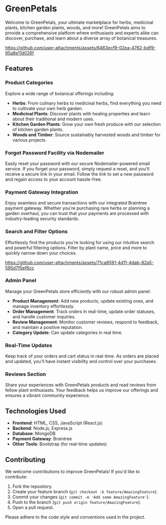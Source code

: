 # GreenPetals

Welcome to GreenPetals, your ultimate marketplace for herbs, medicinal plants, kitchen garden plants, woods, and more! GreenPetals aims to provide a comprehensive platform where enthusiasts and experts alike can discover, purchase, and learn about a diverse array of botanical treasures.


https://github.com/user-attachments/assets/6463ecf9-02ea-4762-bdf9-95a8e11d026f



## Features

### Product Categories

Explore a wide range of botanical offerings including:
- **Herbs**: From culinary herbs to medicinal herbs, find everything you need to cultivate your own herb garden.
- **Medicinal Plants**: Discover plants with healing properties and learn about their traditional and modern uses.
- **Kitchen Garden Plants**: Grow your own fresh produce with our selection of kitchen garden plants.
- **Woods and Timber**: Source sustainably harvested woods and timber for various projects.

### Forgot Password Facility via Nodemailer

Easily reset your password with our secure Nodemailer-powered email service. If you forget your password, simply request a reset, and you'll receive a secure link in your email. Follow the link to set a new password and regain access to your account hassle-free.

### Payment Gateway Integration

Enjoy seamless and secure transactions with our integrated Braintree payment gateway. Whether you're purchasing rare herbs or planning a garden overhaul, you can trust that your payments are processed with industry-leading security standards.

### Search and Filter Options

Effortlessly find the products you're looking for using our intuitive search and powerful filtering options. Filter by plant name, price and more to quickly narrow down your choices.


https://github.com/user-attachments/assets/71ca8591-4d11-4dab-82a5-595d7f5ef6cc


### Admin Panel

Manage your GreenPetals store efficiently with our robust admin panel:
- **Product Management**: Add new products, update existing ones, and manage inventory effortlessly.
- **Order Management**: Track orders in real-time, update order statuses, and handle customer inquiries.
- **Review Management**: Monitor customer reviews, respond to feedback, and maintain a positive reputation.
- **Category Update**: Can update categories in real time.

### Real-Time Updates

Keep track of your orders and cart status in real-time. As orders are placed and updated, you'll have instant visibility and control over your purchases.

### Reviews Section

Share your experiences with GreenPetals products and read reviews from fellow plant enthusiasts. Your feedback helps us improve our offerings and ensures a vibrant community experience.

## Technologies Used

- **Frontend**: HTML, CSS, JavaScript (React.js)
- **Backend**: Node.js, Express.js
- **Database**: MongoDB
- **Payment Gateway**: Braintree
- **Other Tools**: Bootstrap (for real-time updates)

## Contributing

We welcome contributions to improve GreenPetals! If you'd like to contribute:

1. Fork the repository.
2. Create your feature branch (`git checkout -b feature/AmazingFeature`).
3. Commit your changes (`git commit -m 'Add some AmazingFeature'`).
4. Push to the branch (`git push origin feature/AmazingFeature`).
5. Open a pull request.

Please adhere to the code style and conventions used in the project.
